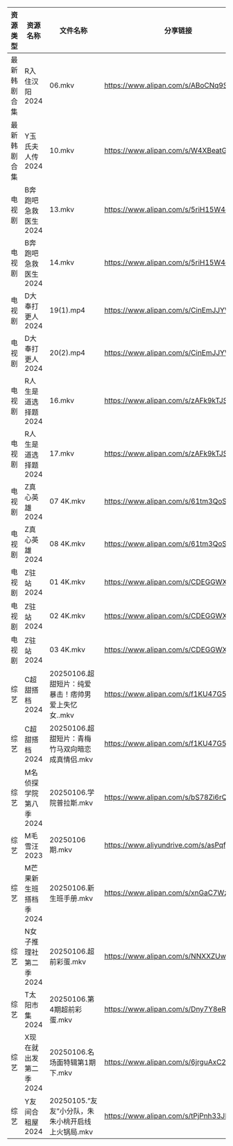 | 资源类型   | 资源名称          | 文件名称                             | 分享链接                                      | 更新时间                |
| ------ | ------------- | -------------------------------- | ----------------------------------------- | ------------------- |
| 最新韩剧合集 | R入住汉阳2024     | 06.mkv                           | https://www.alipan.com/s/ABoCNq9SXUm      | 2025-01-06 00:06:33 |
| 最新韩剧合集 | Y玉氏夫人传2024    | 10.mkv                           | https://www.alipan.com/s/W4XBeatGBb7      | 2025-01-06 00:06:45 |
| 电视剧    | B奔跑吧急救医生2024  | 13.mkv                           | https://www.alipan.com/s/5riH15W4qmn      | 2025-01-06 00:05:03 |
| 电视剧    | B奔跑吧急救医生2024  | 14.mkv                           | https://www.alipan.com/s/5riH15W4qmn      | 2025-01-06 00:05:03 |
| 电视剧    | D大奉打更人2024    | 19(1).mp4                        | https://www.alipan.com/s/CinEmJJYWvq      | 2025-01-06 08:05:13 |
| 电视剧    | D大奉打更人2024    | 20(2).mp4                        | https://www.alipan.com/s/CinEmJJYWvq      | 2025-01-06 08:05:13 |
| 电视剧    | R人生是道选择题2024  | 16.mkv                           | https://www.alipan.com/s/zAFk9kTJSxJ      | 2025-01-06 16:06:00 |
| 电视剧    | R人生是道选择题2024  | 17.mkv                           | https://www.alipan.com/s/zAFk9kTJSxJ      | 2025-01-06 16:06:00 |
| 电视剧    | Z真心英雄2024     | 07 4K.mkv                        | https://www.alipan.com/s/61tm3QoSWKK      | 2025-01-06 08:06:25 |
| 电视剧    | Z真心英雄2024     | 08 4K.mkv                        | https://www.alipan.com/s/61tm3QoSWKK      | 2025-01-06 08:06:25 |
| 电视剧    | Z驻站2024       | 01 4K.mkv                        | https://www.alipan.com/s/CDEGGWXTVZe      | 2025-01-06 08:06:28 |
| 电视剧    | Z驻站2024       | 02 4K.mkv                        | https://www.alipan.com/s/CDEGGWXTVZe      | 2025-01-06 08:06:28 |
| 电视剧    | Z驻站2024       | 03 4K.mkv                        | https://www.alipan.com/s/CDEGGWXTVZe      | 2025-01-06 08:06:28 |
| 综艺     | C超甜搭档2024     | 20250106.超甜短片：纯爱暴击！痞帅男爱上失忆女..mkv | https://www.alipan.com/s/f1KU47G5YvP      | 2025-01-06 16:06:31 |
| 综艺     | C超甜搭档2024     | 20250106.超甜短片：青梅竹马双向暗恋成真情侣.mkv   | https://www.alipan.com/s/f1KU47G5YvP      | 2025-01-06 16:06:31 |
| 综艺     | M名侦探学院第八季2024 | 20250106.学院普拉斯.mkv               | https://www.alipan.com/s/bS78Zi6rQqi      | 2025-01-06 16:06:54 |
| 综艺     | M毛雪汪2023      | 20250106期.mkv                    | https://www.aliyundrive.com/s/asPqfgPRqAg | 2025-01-06 16:07:03 |
| 综艺     | M芒果新生班搭档季2024 | 20250106.新生班手册.mkv               | https://www.alipan.com/s/xnGaC7WzgLK      | 2025-01-06 16:07:08 |
| 综艺     | N女子推理社第二季2024 | 20250106.超前彩蛋.mkv                | https://www.alipan.com/s/NNXXZUw3FNE      | 2025-01-06 16:07:22 |
| 综艺     | T太阳市集2024     | 20250106.第4期超前彩蛋.mkv             | https://www.alipan.com/s/Dny7Y8eRfii      | 2025-01-06 16:07:43 |
| 综艺     | X现在就出发第二季2024 | 20250106.名场面特辑第1期下.mkv           | https://www.alipan.com/s/6jrguAxC2bE      | 2025-01-06 16:08:07 |
| 综艺     | Y友间合租屋2024    | 20250105.“友友”小分队，朱朱小桃开启线上火锅局.mkv | https://www.alipan.com/s/tPjPnh33JDD      | 2025-01-06 14:08:53 |
